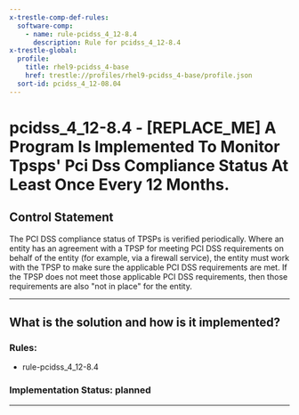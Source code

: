 ```yaml
---
x-trestle-comp-def-rules:
  software-comp:
    - name: rule-pcidss_4_12-8.4
      description: Rule for pcidss_4_12-8.4
x-trestle-global:
  profile:
    title: rhel9-pcidss_4-base
    href: trestle://profiles/rhel9-pcidss_4-base/profile.json
  sort-id: pcidss_4_12-08.04
---
```


# pcidss_4_12-8.4 - \[REPLACE_ME\] A Program Is Implemented To Monitor Tpsps' Pci Dss Compliance Status At Least Once Every 12 Months.

## Control Statement

The PCI DSS compliance status of TPSPs is verified periodically. Where an entity has an
agreement with a TPSP for meeting PCI DSS requirements on behalf of the entity (for
example, via a firewall service), the entity must work with the TPSP to make sure the
applicable PCI DSS requirements are met. If the TPSP does not meet those applicable
PCI DSS requirements, then those requirements are also "not in place" for the entity.

______________________________________________________________________

## What is the solution and how is it implemented?

<!-- For implementation status enter one of: implemented, partial, planned, alternative, not-applicable -->

<!-- Note that the list of rules under ### Rules: is read-only and changes will not be captured after assembly to JSON -->

<!-- Add control implementation description here for control: pcidss_4_12-8.4 -->

### Rules:

  - rule-pcidss_4_12-8.4

### Implementation Status: planned

______________________________________________________________________
